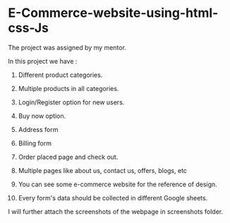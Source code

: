 # E-Commerce-website-using-html-css-Js

The project was assigned by my mentor. 

In this project we have :

1. Different product categories.

2. Multiple products in all categories. 

3. Login/Register option for new users.

4. Buy now option.

5. Address form

6. Billing form 

7. Order placed page and check out.

8. Multiple pages like about us, contact us, offers, blogs, etc

9. You can see some e-commerce website for the reference of design.

10. Every form's data should be collected in different Google sheets.






I will further attach the screenshots of the webpage in screenshots folder.
